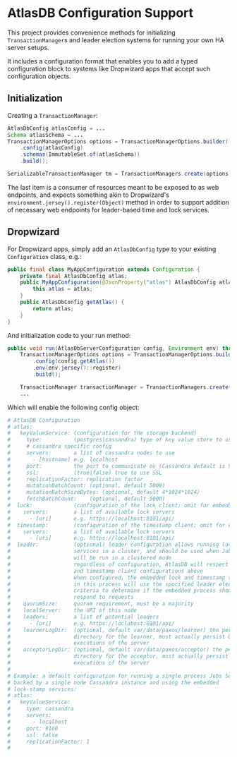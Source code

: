AtlasDB Configuration Support
=============================
This project provides convenience methods for initializing `TransactionManager`s
and leader election systems for running your own HA server setups.

It includes a configuration format that enables you to add a typed configuration
block to systems like Dropwizard apps that accept such configuration objects.

Initialization
--------------
Creating a `TransactionManager`:

```java
AtlasDbConfig atlasConfig = ...
Schema atlasSchema = ...
TransactionManagerOptions options = TransactionManagerOptions.builder()
    .config(atlasConfig)
    .schemas(ImmutableSet.of(atlasSchema))
    .build();

SerializableTransactionManager tm = TransactionManagers.create(options);
```

The last item is a consumer of resources meant to be exposed to as web
endpoints, and expects something akin to Dropwizard's
`environment.jersey().register(Object)` method in order to support addition
of necessary web endpoints for leader-based time and lock services.

Dropwizard
----------
For Dropwizard apps, simply add an `AtlasDbConfig` type to your existing
`Configuration` class, e.g.:

```java
public final class MyAppConfiguration extends Configuration {
    private final AtlasDbConfig atlas;
    public MyAppConfiguration(@JsonProperty("atlas") AtlasDbConfig atlas) {
        this.atlas = atlas;
    }
    public AtlasDbConfig getAtlas() {
        return atlas;
    }
}
```

And initialization code to your run method:

```java
public void run(AtlasDbServerConfiguration config, Environment env) throws Exception {
    TransactionManagerOptions options = TransactionManagerOptions.builder()
        .config(config.getAtlas())
        .env(env.jersey()::register)
        .build();

    TransactionManager transactionManager = TransactionManagers.create(options);
    ...
```

Which will enable the following config object:

```yaml
# AtlasDB Configuration
# atlas:
#   keyValueService: (configuration for the storage backend)
#     type:          (postgres|cassandra) type of key value store to use
#     # cassandra specific config
#     servers:       a list of cassandra nodes to use
#       - [hostname] e.g. localhost
#     port:          the port to communicate on (Cassandra default is 9160)
#     ssl:           (true|false) true to use SSL
#     replicationFactor: replication factor
#     mutationBatchCount: (optional, default 5000)
#     mutationBatchSizeBytes: (optional, default 4*1024*1024)
#     fetchBatchCount:    (optional, default 5000)
#  lock:             (configuration of the lock client; omit for embedded mode)
#    servers:        a list of available lock servers
#      - [uri]       e.g. https://localhost:8101/api/
#  timestamp:        (configuration of the timestamp client; omit for embedded mode)
#    servers:        a list of available lock servers
#      - [uri]       e.g. https://localhost:8101/api/
#  leader:           (optional) leader configuration allows running lock-stamp
#                    services in a cluster, and should be used when Jobs Service
#                    will be run in a clustered mode
#                    regardless of configuration, AtlasDB will respect the lock
#                    and timestamp client configurations above
#                    when configured, the embedded lock and timestamp servers
#                    in this process will use the specified leader election
#                    criteria to determine if the embedded process should
#                    respond to requests
#    quorumSize:     quorum requirement, must be a majority
#    localServer:    the URI of this node
#    leaders:        a list of potential leaders
#      - [uri]       e.g. https://loclahost:8101/api/
#    learnerLogDir:  (optional, default var/data/paxos/learner) the persistence
#                    directory for the learner, must actually persist between
#                    executions of the server
#    acceptorLogDir: (optional, default var/data/paxos/acceptor) the persistence
#                    directory for the acceptor, must actually persist between
#                    executions of the server
#
# Example: a default configuration for running a single process Jobs Service
# backed by a single node Cassandra instance and using the embedded
# lock-stamp services:
# atlas:
#   keyValueService:
#     type: cassandra
#     servers:
#       - localhost
#     port: 9160
#     ssl: false
#     replicationFactor: 1
#
```
